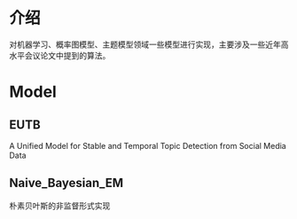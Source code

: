 # 介绍
对机器学习、概率图模型、主题模型领域一些模型进行实现，主要涉及一些近年高水平会议论文中提到的算法。

# Model
## EUTB
A Unified Model for Stable and Temporal Topic Detection from Social Media Data

## Naive_Bayesian_EM
朴素贝叶斯的非监督形式实现
